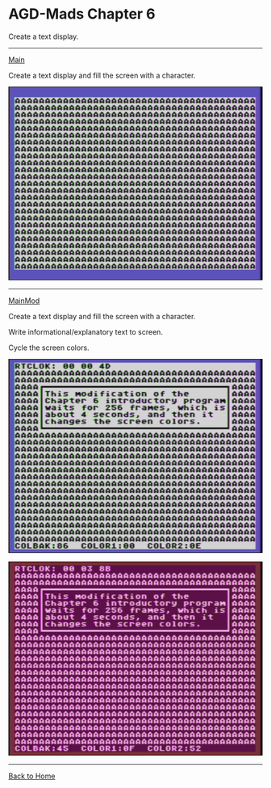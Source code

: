 # AGD-Mads Chapter 6
Create a text display.

---

[Main](https://github.com/kenjennings/AGD-Mads/blob/master/chap06Main.asm "Main") 

Create a text display and fill the screen with a character.

[![AGDChap06Main](https://github.com/kenjennings/AGD-Mads/blob/master/chap06Main.png)](#features1)

---

[MainMod](https://github.com/kenjennings/AGD-Mads/blob/master/chap06MainMod.asm "MainMod") 

Create a text display and fill the screen with a character.

Write informational/explanatory text to screen.

Cycle the screen colors.

[![AGDChap06MainMod_1](https://github.com/kenjennings/AGD-Mads/blob/master/chap06MainMod_1.png)](#features2)

[![AGDChap06MainMod_2](https://github.com/kenjennings/AGD-Mads/blob/master/chap06MainMod_2.png)](#features3)

---

[Back to Home](https://github.com/kenjennings/AGD-Mads/blob/master/README.md "Home") 
